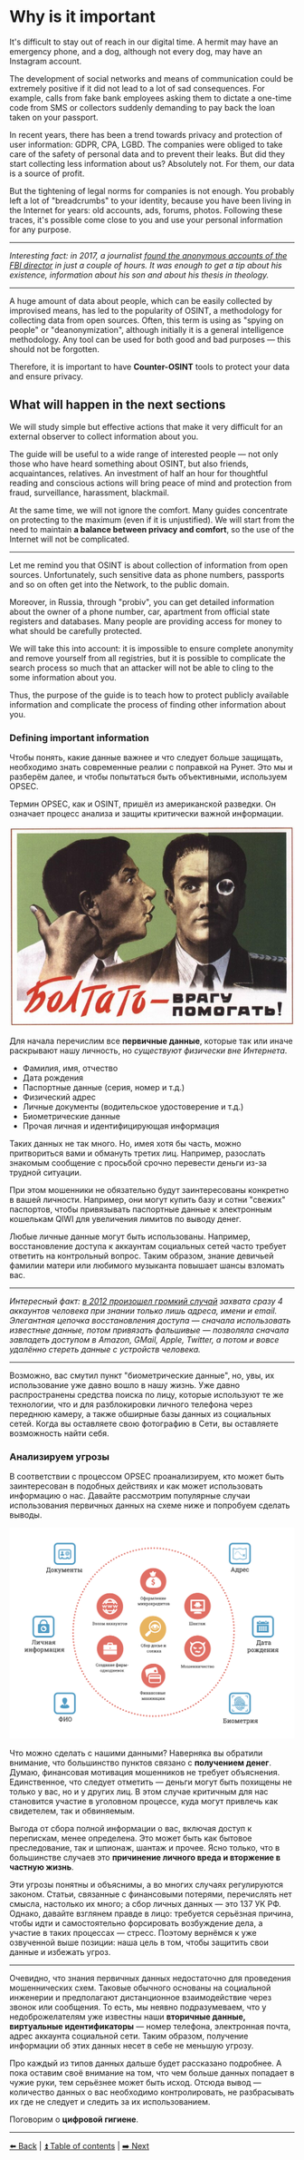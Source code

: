 # Why is it important

It's difficult to stay out of reach in our digital time. A hermit may have an emergency phone, and a dog, although not every dog, may have an Instagram account.

The development of social networks and means of communication could be extremely positive if it did not lead to a lot of sad consequences. For example, calls from fake bank employees asking them to dictate a one-time code from SMS or collectors suddenly demanding to pay back the loan taken on your passport.

In recent years, there has been a trend towards privacy and protection of user information: GDPR, CPA, LGBD. The companies were obliged to take care of the safety of personal data and to prevent their leaks. But did they start collecting less information about us? Absolutely not. For them, our data is a source of profit.

But the tightening of legal norms for companies is not enough. You probably left a lot of "breadcrumbs" to your identity, because you have been living in the Internet for years: old accounts, ads, forums, photos. Following these traces, it's possible come close to you and use your personal information for any purpose.

---

*Interesting fact: in 2017, a journalist [found the anonymous accounts of the FBI director](https://gizmodo.com/this-is-almost-certainly-james-comey-s-twitter-account-1793843641) in just a couple of hours. It was enough to get a tip about his existence, information about his son and about his thesis in theology.*

---

A huge amount of data about people, which can be easily collected by improvised means, has led to the popularity of OSINT, a methodology for collecting data from open sources. Often, this term is using as "spying on people" or "deanonymization", although initially it is a general intelligence methodology. Any tool can be used for both good and bad purposes — this should not be forgotten.


Therefore, it is important to have **Counter-OSINT** tools to protect your data and ensure privacy.

## What will happen in the next sections

We will study simple but effective actions that make it very difficult for an external observer to collect information about you.

The guide will be useful to a wide range of interested people — not only those who have heard something about OSINT, but also friends, acquaintances, relatives. An investment of half an hour for thoughtful reading and conscious actions will bring peace of mind and protection from fraud, surveillance, harassment, blackmail.

At the same time, we will not ignore the comfort. Many guides concentrate on protecting to the maximum (even if it is unjustified). We will start from the need to maintain **a balance between privacy and comfort**, so the use of the Internet will not be complicated.

---

Let me remind you that OSINT is about collection of information from open sources. Unfortunately, such sensitive data as phone numbers, passports and so on often get into the Network, to the public domain.

Moreover, in Russia, through "probiv", you can get detailed information about the owner of a phone number, car, apartment from official state registers and databases. Many people are providing access for money to what should be carefully protected.

We will take this into account: it is impossible to ensure complete anonymity and remove yourself from all registries, but it is possible to complicate the search process so much that an attacker will not be able to cling to the some information about you.

Thus, the purpose of the guide is to teach how to protect publicly available information and complicate the process of finding other information about you.

### Defining important information

Чтобы понять, какие данные важнее и что следует больше защищать, необходимо знать современные реалии с поправкой на Рунет. Это мы и разберём далее, и чтобы попытаться быть объективными, используем OPSEC.

Термин OPSEC, как и OSINT, пришёл из американской разведки. Он означает процесс анализа и защиты критически важной информации.

![Болтать - врагу помогать!](../img/37ddd605b06fdfb1793be.png)

Для начала перечислим все **первичные данные**, которые так или иначе раскрывают нашу личность, но *существуют физически вне Интернета*. 

- Фамилия, имя, отчество
- Дата рождения
- Паспортные данные (серия, номер и т.д.)
- Физический адрес
- Личные документы (водительское удостоверение и т.д.)
- Биометрические данные
- Прочая личная и идентифицирующая информация

Таких данных не так много. Но, имея хотя бы часть, можно притвориться вами и обмануть третих лиц. Например, разослать знакомым сообщение с просьбой срочно перевести деньги из-за трудной ситуации.

При этом мошенники не обязательно будут заинтересованы конкретно в вашей личности. Например, они могут купить базу и сотни "свежих" паспортов, чтобы привязывать паспортные данные к электронным кошелькам QIWI для увеличения лимитов по выводу денег.

Любые личные данные могут быть использованы. Например, восстановление доступа к аккаунтам социальных сетей часто требует ответить на контрольный вопрос. Таким образом, знание девичьей фамилии матери или любимого музыканта повышает шансы взломать вас.

---

*Интересный факт: [в 2012 произошел громкий случай](https://habr.com/ru/post/149179/) захвата сразу 4 аккаунтов человека при знании только лишь адреса, имени и email. Элегантная цепочка восстановления доступа — сначала использовать известные данные, потом привязать фальшивые — позволяла сначала завладеть доступом в Amazon, GMail, Apple, Twitter, а потом и вовсе удалённо стереть данные с устройств человека.*

---

Возможно, вас смутил пункт "биометрические данные", но, увы, их использование уже давно вошло в нашу жизнь. Уже давно распространены средства поиска по лицу, которые используют те же технологии, что и для разблокировки личного телефона через переднюю камеру, а также обширные базы данных из социальных сетей. Когда вы оставляете свою фотографию в Сети, вы оставляете возможность найти себя.

### Анализируем угрозы

В соответствии с процессом OPSEC проанализируем, кто может быть заинтересован в подобных действиях и как может использовать информацию о нас. Давайте рассмотрим популярные случаи использования первичных данных на схеме ниже и попробуем сделать выводы. 

![Что можно сделать с нашими данными?](../img/0869d0a1e60173af48378.png)

Что можно сделать с нашими данными?
Наверняка вы обратили внимание, что большинство пунктов связано с **получением денег**. Думаю, финансовая мотивация мошенников не требует объяснения. Единственное, что следует отметить — деньги могут быть похищены не только у вас, но и у других лиц. В этом случае критичным для нас становится участие в уголовном процессе, куда могут привлечь как свидетелем, так и обвиняемым. 

Выгода от сбора полной информации о вас, включая доступ к перепискам, менее определена. Это может быть как бытовое преследование, так и шпионаж, шантаж и прочее. Ясно только, что в большинстве случаев это **причинение личного вреда и вторжение в частную жизнь**.

Эти угрозы понятны и объяснимы, а во многих случаях регулируются законом. Статьи, связанные с финансовыми потерями, перечислять нет смысла, настолько их много; а сбор личных данных — это 137 УК РФ. Однако, давайте взглянем правде в лицо: требуется серьёзная причина, чтобы идти и самостоятельно форсировать возбуждение дела, а участие в таких процессах — стресс. Поэтому вернёмся к уже озвученной выше позиции: наша цель в том, чтобы защитить свои данные и избежать угроз.

---

Очевидно, что знания первичных данных недостаточно для проведения мошеннических схем. Таковые обычного основаны на социальной инженерии и предполагают дистанционное взаимодействие через звонок или сообщения. То есть, мы неявно подразумеваем, что у недоброжелателям уже известны наши **вторичные данные, виртуальные идентификаторы** — номер телефона, электронная почта, адрес аккаунта социальной сети. Таким образом, получение информации об этих данных несет в себе не меньшую угрозу.

Про каждый из типов данных дальше будет рассказано подробнее. А пока оставим своё внимание на том, что чем больше данных попадает в чужие руки, тем серьёзнее может быть исход. Отсюда вывод — количество данных о вас необходимо контролировать, не разбрасывать их где не следует и следить за их использованием.

Поговорим о **цифровой гигиене**.

---

[⬅️ Back](./intro.md) | [⏫ Table of contents](../README.md) | [➡️ Next](./hygiene.md)


